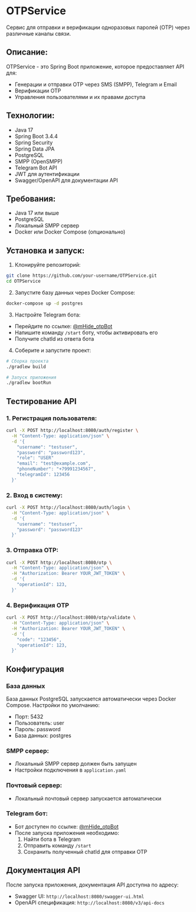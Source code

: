 # OTPService

Сервис для отправки и верификации одноразовых паролей (OTP) через различные каналы связи.

## Описание:

OTPService - это Spring Boot приложение, которое предоставляет API для:
- Генерации и отправки OTP через SMS (SMPP), Telegram и Email
- Верификации OTP
- Управления пользователями и их правами доступа

## Технологии:

- Java 17
- Spring Boot 3.4.4
- Spring Security
- Spring Data JPA
- PostgreSQL
- SMPP (OpenSMPP)
- Telegram Bot API
- JWT для аутентификации
- Swagger/OpenAPI для документации API

## Требования:

- Java 17 или выше
- PostgreSQL
- Локальный SMPP сервер
- Docker или Docker Compose (опционально)

## Установка и запуск:

1. Клонируйте репозиторий:
```bash
git clone https://github.com/your-username/OTPService.git
cd OTPService
```

2. Запустите базу данных через Docker Compose:
```bash
docker-compose up -d postgres
```

3. Настройте Telegram бота:
- Перейдите по ссылке: [@mHide_otpBot](https://t.me/mHide_otpBot)
- Напишите команду `/start` боту, чтобы активировать его
- Получите chatId из ответа бота

4. Соберите и запустите проект:
```bash
# Сборка проекта
./gradlew build

# Запуск приложения
./gradlew bootRun
```

## Тестирование API

### 1. Регистрация пользователя:
```bash
curl -X POST http://localhost:8080/auth/register \
  -H "Content-Type: application/json" \
  -d '{
    "username": "testuser",
    "password": "password123",
    "role": "USER"
    "email": "test@example.com",
    "phoneNumber": "+79991234567",
    "telegramId": 123456
  }'
```

### 2. Вход в систему:
```bash
curl -X POST http://localhost:8080/auth/login \
  -H "Content-Type: application/json" \
  -d '{
    "username": "testuser",
    "password": "password123"
  }'
```

### 3. Отправка OTP:
```bash
curl -X POST http://localhost:8080/otp \
  -H "Content-Type: application/json" \
  -H "Authorization: Bearer YOUR_JWT_TOKEN" \
  -d '{
    "operationId": 123,
  }'
```

### 4. Верификация OTP
```bash
curl -X POST http://localhost:8080/otp/validate \
  -H "Content-Type: application/json" \
  -H "Authorization: Bearer YOUR_JWT_TOKEN" \
  -d '{
    "code": "123456",
    "operationId": 123,
  }'
```

## Конфигурация

### База данных
База данных PostgreSQL запускается автоматически через Docker Compose. Настройки по умолчанию:
- Порт: 5432
- Пользователь: user
- Пароль: password
- База данных: postgres

### SMPP сервер:
- Локальный SMPP сервер должен быть запущен
- Настройки подключения в `application.yaml`

### Почтовый сервер:
- Локальный почтовый сервер запускается автоматически

### Telegram бот:
- Бот доступен по ссылке: [@mHide_otpBot](https://t.me/mHide_otpBot)
- После запуска приложения необходимо:
  1. Найти бота в Telegram
  2. Отправить команду `/start`
  3. Сохранить полученный chatId для отправки OTP

## Документация API

После запуска приложения, документация API доступна по адресу:
- Swagger UI: `http://localhost:8080/swagger-ui.html`
- OpenAPI спецификация: `http://localhost:8080/v3/api-docs`
